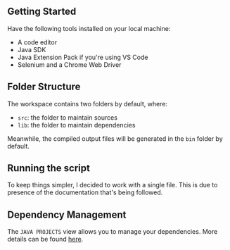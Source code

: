 ## Getting Started

Have the following tools installed on your local machine:

- A code editor
- Java SDK
- Java Extension Pack if you're using VS Code
- Selenium and a Chrome Web Driver

## Folder Structure

The workspace contains two folders by default, where:

- `src`: the folder to maintain sources
- `lib`: the folder to maintain dependencies

Meanwhile, the compiled output files will be generated in the `bin` folder by default.

## Running the script

To keep things simpler, I decided to work with a single file. This is due to presence of the documentation that's being followed.

## Dependency Management

The `JAVA PROJECTS` view allows you to manage your dependencies. More details can be found [here](https://github.com/microsoft/vscode-java-dependency#manage-dependencies).
